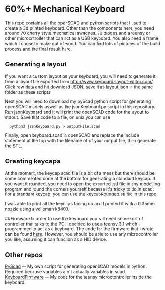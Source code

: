# 60%+ Mechanical Keyboard

This repo contains all the openSCAD and python scripts that I used to create a 3d printed keyboard. 
Other than the components here, you need around 70 cherry style mechanical switches, 70 diodes and 
a teensy or other microcntroller that can act as a USB keyboard. You also need a frame which I 
chose to make out of wood. You can find lots of pictures of the build process and the final result
[here](https://imgur.com/a/YUzv4).



## Generating a layout
If you want a custom layout on your keyboard, you will need to generate it from a layout file exported from 
http://www.keyboard-layout-editor.com/. Click raw data and hit download JSON, save it as layout.json in
the same folder as these scripts.

Next you will need to download my pyScad python script for generating openSCAD models aswell as the
jsonKeyboard.py script in this repository. Run jsonKeyboard and it will print the openSCAD code
for the layout to stdout. Save that code to a file, on unix you can use
```
  python3 jsonKeyboard.py > outputFile.scad
```

Finally, open keyboard.scad in openSCAD and replace the include statement at the top with the filename of 
of your output file, then generate the STL.

## Creating keycaps
At the moment, the keycap scad file is a bit of a mess but there should be some commented code at the bottom
for generating a standard keycap. If you want it rounded, you need to open the exported .stl file in any 
modelling program and round the corners yourself because it's tricky to do in scad. For a standard keycap,
you can use the keycapRounded.stl file in this repo. 

I was able to print all the keycaps facing up and I printed it with a 0.35mm nozzle using a velleman k8400.

##Firmware
In order to use the keyboard you will need some sort of controller that talks to the PC. I decided 
to use a teensy 3.1 which I programmed to act as a keyboard. The code for the firmware that I wrote
can be found [here](https://github.com/TheZoq2/KeyboardFirmware). However, you should be able to use any 
microcontroller you like, assuming it can function as a HID device. 


## Other repos
[PyScad](https://github.com/TheZoq2/py-scad) -- My own script for generating openSCAD models in python.
Required because variables arn't actually variables in scad.  
[KeyboardFirmware](https://github.com/TheZoq2/KeyboardFirmware) -- My code for the teensy microctontroller
inside the keyboard. 
